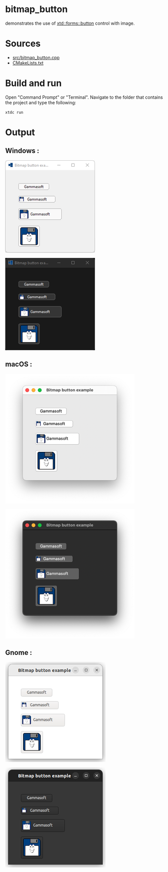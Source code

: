 # bitmap_button

demonstrates the use of [xtd::forms::button](https://gammasoft71.github.io/xtd/reference_guides/latest/classxtd_1_1forms_1_1button.html) control with image.

# Sources

* [src/bitmap_button.cpp](src/bitmap_button.cpp)
* [CMakeLists.txt](CMakeLists.txt)

# Build and run

Open "Command Prompt" or "Terminal". Navigate to the folder that contains the project and type the following:

```shell
xtdc run
```

# Output

## Windows :

![Screenshot](../../../../docs/pictures/examples/bitmap_button_w.png)

![Screenshot](../../../../docs/pictures/examples/bitmap_button_wd.png)

## macOS :

![Screenshot](../../../../docs/pictures/examples/bitmap_button_m.png)

![Screenshot](../../../../docs/pictures/examples/bitmap_button_md.png)

## Gnome :

![Screenshot](../../../../docs/pictures/examples/bitmap_button_g.png)

![Screenshot](../../../../docs/pictures/examples/bitmap_button_gd.png)
